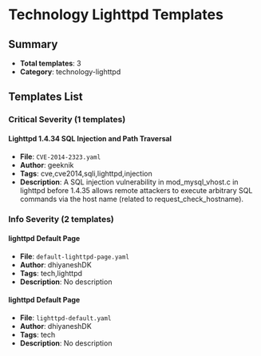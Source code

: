 # Technology Lighttpd Templates

## Summary
- **Total templates**: 3
- **Category**: technology-lighttpd

## Templates List

### Critical Severity (1 templates)

#### Lighttpd 1.4.34 SQL Injection and Path Traversal
- **File**: `CVE-2014-2323.yaml`
- **Author**: geeknik
- **Tags**: cve,cve2014,sqli,lighttpd,injection
- **Description**: A SQL injection vulnerability in mod_mysql_vhost.c in lighttpd before 1.4.35 allows remote attackers to execute arbitrary SQL commands via the host name (related to request_check_hostname).

### Info Severity (2 templates)

#### lighttpd Default Page
- **File**: `default-lighttpd-page.yaml`
- **Author**: dhiyaneshDK
- **Tags**: tech,lighttpd
- **Description**: No description

#### lighttpd Default Page
- **File**: `lighttpd-default.yaml`
- **Author**: dhiyaneshDK
- **Tags**: tech
- **Description**: No description

